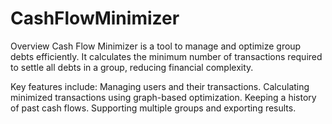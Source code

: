 # CashFlowMinimizer
Overview
Cash Flow Minimizer is a tool to manage and optimize group debts efficiently.
It calculates the minimum number of transactions required to settle all debts in a group, reducing financial complexity.

Key features include:
Managing users and their transactions.
Calculating minimized transactions using graph-based optimization.
Keeping a history of past cash flows.
Supporting multiple groups and exporting results.
